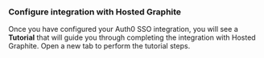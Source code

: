 ### Configure integration with Hosted Graphite

Once you have configured your Auth0 SSO integration, you will see a **Tutorial** that will guide you through completing the integration with Hosted Graphite. Open a new tab to perform the tutorial steps.
